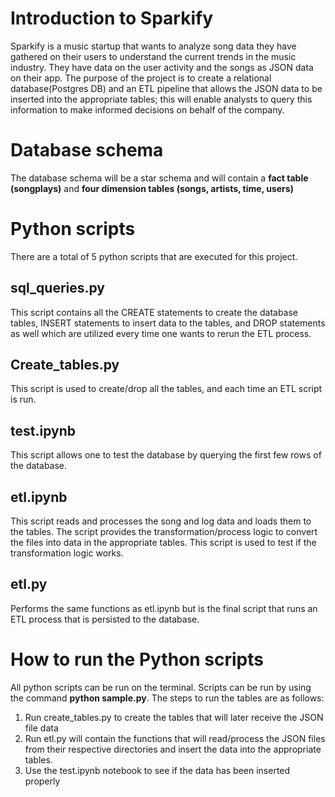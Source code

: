 # Introduction to Sparkify

Sparkify is a music startup that wants to analyze song data they have gathered on their users to understand the current trends in the music industry.
They have data on the user activity and the songs as JSON data on their app. The purpose of the project is to create a relational database(Postgres DB)
and an ETL pipeline that allows the JSON data to be inserted into the appropriate tables; this will enable analysts to query this information to make 
informed decisions on behalf of the company. 

# Database schema

The database schema will be a star schema and will contain a **fact table (songplays)** and **four dimension tables (songs, artists, time, users)**

# Python scripts

There are a total of 5 python scripts that are executed for this project.

## sql_queries.py

This script contains all the CREATE statements to create the database tables, INSERT statements to insert data to the tables, and DROP statements as well 
which are utilized every time one wants to rerun the ETL process.

## Create_tables.py  

This script is used to create/drop all the tables, and each time an ETL script is run.

## test.ipynb

This script allows one to test the database by querying the first few rows of the database.

## etl.ipynb

This script reads and processes the song and log data and loads them to the tables. The script provides the transformation/process logic to convert the
files into data in the appropriate tables. This script is used to test if the transformation logic works.

## etl.py

Performs the same functions as etl.ipynb but is the final script that runs an ETL process that is persisted to the database.

# How to run the Python scripts

All python scripts can be run on the terminal. Scripts can be run by using the command **python sample.py**. The steps to run the tables are as follows:
1. Run create_tables.py to create the tables that will later receive the JSON file data
2. Run etl.py will contain the functions that will read/process the JSON files from their respective directories and insert the data into the appropriate tables.
3. Use the test.ipynb notebook to see if the data has been inserted properly



